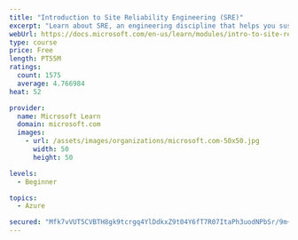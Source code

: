 ```yaml
---
title: "Introduction to Site Reliability Engineering (SRE)"
excerpt: "Learn about SRE, an engineering discipline that helps you sustainably achieve the appropriate level of reliability in your systems, services, and products."
webUrl: https://docs.microsoft.com/en-us/learn/modules/intro-to-site-reliability-engineering/
type: course
price: Free
length: PT55M
ratings:
  count: 1575
  average: 4.766984
heat: 52

provider:
  name: Microsoft Learn
  domain: microsoft.com
  images:
    - url: /assets/images/organizations/microsoft.com-50x50.jpg
      width: 50
      height: 50

levels:
  - Beginner

topics:
  - Azure

secured: "Mfk7vVUT5CVBTH8gk9tcrgq4YlDdkxZ9t04Y6fT7R07ItaPh3uodNPbSr/9m+djKsizkgEyWgMOdUZITo79Qv/ojoumrzAAvkCRXATHoJcIv9dGUhJ2uUuKW007ke9jAf+2XoPdFSqspPqvTKSIX5FxHkL2IPIpaZ9i5UrdRcVGJxejz9aFGjq5JhSZhCcxD7Tz8861pgqnSsruEgsUyy/THqXqMPk7pOXIgmm7W7377z5VLXHyIXEba5rp/TxZ82f7je9D0UkRa8I6lFMEqKsi8BneArIZ8J6hXmR9WQCCOP22l05nKUGFF9ExPHUIiMe/vMD4+RVGjPY6RygVRNlX4vMxAvs/RYqaW1nHwn2gY465qRq654EhcLFYHEVIOQmU8D3cbPKnTFSrTgrElgslCO5MEncs0s13dctJPKqE=;snKhgS/T7px/1NCce61fFA=="
---
```


